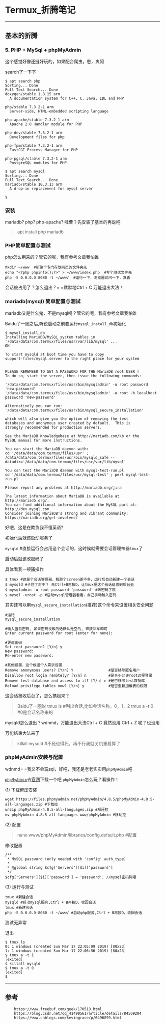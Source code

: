 # Termux_折腾笔记

------
## 基本的折腾

### **5. PHP + MySql + phpMyAdmin**

这个感觉好像还挺好玩的，如果配合爬虫，恩，爽阿

search了一下下

```
$ apt search php
Sorting... Done
Full Text Search... Done
doxygen/stable 1.8.15 arm
  A documentation system for C++, C, Java, IDL and PHP

php/stable 7.3.2-1 arm
  Server-side, HTML-embedded scripting language

php-apache/stable 7.3.2-1 arm
  Apache 2.0 Handler module for PHP

php-dev/stable 7.3.2-1 arm
  Development files for php

php-fpm/stable 7.3.2-1 arm
  FastCGI Process Manager for PHP

php-pgsql/stable 7.3.2-1 arm
  PostgreSQL modules for PHP

$ apt search mysql
Sorting... Done
Full Text Search... Done
mariadb/stable 10.3.13 arm
  A drop-in replacement for mysql server

$ 

```

### **安装**

mariadb? php? php-apache? 哇曹？先安装了基本的再说吧

> apt install php mariadb

### **PHP简单配置与测试**

php怎么用来的？管它的呢，我有参考文章我怕谁

```
mkdir ~/www  #新建个专门存放网页的文件夹先
echo "<?php phpinfo();?>" > ~/www/index.php  #写个测试文件先
php -S 0.0.0.0:8080 -t ~/www/  #运行一下，浏览器访问一下，真香
```

会话被占用了？怎么退出？= =默默地Ctrl + C 万能退出大法！

### **mariadb(mysql) 简单配置与测试**

mariadb又是什么鬼，不是mysql吗？管它的呢，我有参考文章我怕谁

Baidu了一圈之后,听说启动之前要运行`mysql_install_db`初始化

```
$ mysql_install_db
Installing MariaDB/MySQL system tables in '/data/data/com.termux/files/usr/var/lib/mysql' ...
OK

To start mysqld at boot time you have to copy
support-files/mysql.server to the right place for your system


PLEASE REMEMBER TO SET A PASSWORD FOR THE MariaDB root USER !
To do so, start the server, then issue the following commands:

'/data/data/com.termux/files/usr/bin/mysqladmin' -u root password 'new-password'
'/data/data/com.termux/files/usr/bin/mysqladmin' -u root -h localhost password 'new-password'

Alternatively you can run:
'/data/data/com.termux/files/usr/bin/mysql_secure_installation'

which will also give you the option of removing the test
databases and anonymous user created by default.  This is
strongly recommended for production servers.

See the MariaDB Knowledgebase at http://mariadb.com/kb or the
MySQL manual for more instructions.

You can start the MariaDB daemon with:
cd '/data/data/com.termux/files/usr' ; /data/data/com.termux/files/usr/bin/mysqld_safe --datadir='/data/data/com.termux/files/usr/var/lib/mysql'

You can test the MariaDB daemon with mysql-test-run.pl
cd '/data/data/com.termux/files/usr/mysql-test' ; perl mysql-test-run.pl

Please report any problems at http://mariadb.org/jira

The latest information about MariaDB is available at http://mariadb.org/.
You can find additional information about the MySQL part at:
http://dev.mysql.com
Consider joining MariaDB's strong and vibrant community:
https://mariadb.org/get-involved/
```

好吧，这是在欺负我不懂英语?

初始化后就该启动服务了

`mysqld` #直接运行会占用这个会话的，这时候就需要会话管理神器`tmux`了

启动后就该改密码了

具体看我一顿骚操作

```
$ tmux #这是个会话管理器，和那个screen差不多，运行后自动新建一个会话
$ mysqld #卡住了对不？ 先Ctrl+B再按D，让tmux把这个会话给收到后台去
$ mysqladmin -u root password 'password' #改密码了喂
$ mysql -uroot -p #启动mysql管理器看看，自己手动输入密码
```

其实还可以用`mysql_secure_installation`(推荐)这个命令来设置相关安全问题

```
#运行
mysql_secure_installation

#输入当前密码, 如果密码没改的话默认是空的, 直接回车即可
Enter current password for root (enter for none):

#更改密码
Set root password? [Y/n] y
New password: 
Re-enter new password:

#其他设置，这个根据个人需求设置
Remove anonymous users? [Y/n] Y                #是否移除匿名用户
Disallow root login remotely? [Y/n] n          #是否不允许root远程登录
Remove test database and access to it? [Y/n] n #是否移除test数据库
Reload privilege tables now? [Y/n] y           #是否重新加载表的权限
```

这会话被收后台了，怎么搞起来？

> Baidu了一圈说
> tmux ls #列出会话,比如会话名称，0，1，2
> tmux a -t 0 #0是会话名称来的

mysqld怎么退出？wdnmd，万能退出大法Ctrl + C 竟然没用 Ctrl + Z 呢？也没用

万能结束大法来了

> killall mysqld #不死也得死，再不行我就关机重启算了

### **phpMyAdmin安装与配置**

wdnmd= =我又不会玩sql，好吧，我还是老老实实用`phpMyAdmin`吧

[`phpMyAdmin`](https://www.phpmyadmin.net/downloads/)去[官网](https://www.phpmyadmin.net/downloads/)下载一个吧,`phpMyAdmin`怎么玩？看操作！

(1) 下载解压安装

```
wget https://files.phpmyadmin.net/phpMyAdmin/4.8.5/phpMyAdmin-4.8.5-all-languages.zip #下载拉
unzip phpMyAdmin-4.8.5-all-languages.zip #解压拉
mv phpMyAdmin-4.8.5-all-languages www/phpMyAdmin #移动拉
```

(2) 配置
> nano www/phpMyAdmin/libraries/config.default.php #配置

修改配置
```
/**
 * MySQL password (only needed with 'config' auth_type)
 *
 * @global string $cfg['Servers'][$i]['password']
 */
$cfg['Servers'][$i]['password'] = 'password'; //mysql密码阿喂

```

(3) 运行与测试

```
tmux #新建会话
mysqld #启动mysql服务,Ctrl + B再按D，收回会话
tmux #新建会话
php -S 0.0.0.0:8080 -t ~/www/ #启动php服务,Ctrl + B再按D，收回会话
```

测试无异常

退出
```
$ tmux ls
0: 1 windows (created Sun Mar 17 22:05:09 2019) [80x23]
1: 1 windows (created Sun Mar 17 22:06:56 2019) [80x23]
$ tmux a -t 1
[exited]
$ killall mysqld
$ tmux a -t 0
[exited]
$

```



------
## 参考
```
    https://www.freebuf.com/geek/170510.html
    https://blog.csdn.net/qq_41490561/article/details/84569204
    https://www.cnblogs.com/kevingrace/p/6496899.html
```

